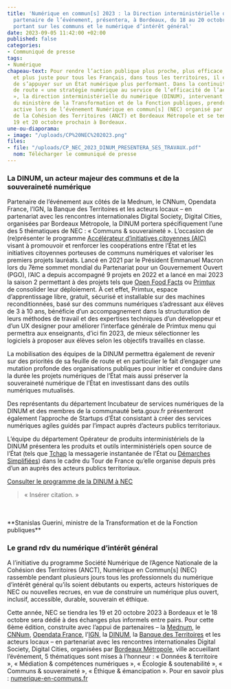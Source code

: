 ```yaml
---
title: 'Numérique en commun[s] 2023 : la Direction interministérielle du numérique,
  partenaire de l’événement, présentera, à Bordeaux, du 18 au 20 octobre, ses travaux
  portant sur les communs et le numérique d’intérêt général'
date: 2023-09-05 11:42:00 +02:00
published: false
categories:
- Communiqué de presse
tags:
- Numérique
chapeau-text: Pour rendre l’action publique plus proche, plus efficace, plus simple
  et plus juste pour tous les Français, dans tous les territoires, il est essentiel
  de s’appuyer sur un État numérique plus performant. Dans la continuité de sa feuille
  de route « une stratégie numérique au service de l’efficacité de l’action publique
  », la direction interministérielle du numérique (DINUM), intervenant sous l’égide
  du ministère de la Transformation et de la Fonction publiques, prendra une part
  active lors de l’événement Numérique en commun[s] (NEC) organisé par l’Agence Nationale
  de la Cohésion des Territoires (ANCT) et Bordeaux Métropole et se tenant les 18,
  19 et 20 octobre prochain à Bordeaux.
une-ou-diaporama:
- image: "/uploads/CP%20NEC%202023.png"
files:
- file: "/uploads/CP_NEC_2023_DINUM_PRESENTERA_SES_TRAVAUX.pdf"
  nom: Télécharger le communiqué de presse
---
```


### La DINUM, un acteur majeur des communs et de la souveraineté numérique

Partenaire de l’événement aux côtés de la Mednum, le CNNum, Opendata France, l’IGN, la Banque des Territoires et les acteurs locaux – en partenariat avec les rencontres internationales Digital Society, Digital Cities, organisées par Bordeaux Métropole, la DINUM portera spécifiquement l’une des 5 thématiques de NEC : « Communs & souveraineté ». L’occasion de (re)présenter le programme [Accélérateur d’initiatives citoyennes (AIC)](https://citoyens.transformation.gouv.fr/programme/) visant à promouvoir et renforcer les coopérations entre l’État et les initiatives citoyennes porteuses de communs numériques et valoriser les premiers projets lauréats. Lancé en 2021 par le Président Emmanuel Macron lors du 7ème sommet mondial du Partenariat pour un Gouvernement Ouvert (PGO), l’AIC a depuis accompagné 9 projets en 2022 et a lancé en mai 2023 la saison 2 permettant à des projets tels que [Open Food Facts](https://fr.openfoodfacts.org/) ou [Primtux](https://primtux.fr/) de consolider leur déploiement. À cet effet, Primtux, espace d’apprentissage libre, gratuit, sécurisé et installable sur des machines reconditionnées, basé sur des communs numériques s’adressant aux élèves de 3 à 10 ans, bénéficie d’un accompagnement dans la structuration de leurs méthodes de travail et des expertises techniques d’un développeur et d’un UX designer pour améliorer l’interface générale de Primtux menu qui permettra aux enseignants, d’ici fin 2023, de mieux sélectionner les logiciels à proposer aux élèves selon les objectifs travaillés en classe.

La mobilisation des équipes de la DINUM permettra également de revenir sur des priorités de sa feuille de route et en particulier le fait d’engager une mutation profonde des organisations publiques pour initier et conduire dans la durée les projets numériques de l’État mais aussi préserver la souveraineté numérique de l’État en investissant dans des outils numériques mutualisés.

Des représentants du département Incubateur de services numériques de la DINUM et des membres de la communauté beta.gouv.fr présenteront également l’approche de Startups d’État consistant à créer des services numériques agiles guidés par l’impact auprès d’acteurs publics territoriaux.

L’équipe du département Opérateur de produits interministériels de la DINUM présentera les produits et outils interministériels open source de l’État (tels que [Tchap](https://www.tchap.gouv.fr/) la messagerie instantanée de l’État ou [Démarches Simplifiées](https://www.demarches-simplifiees.fr/)) dans le cadre du Tour de France qu’elle organise depuis près d’un an auprès des acteurs publics territoriaux.

[Consulter le programme de la DINUM à NEC](https://www.numerique.gouv.fr/agenda/numerique-en-commun-s-a-bordeaux/)

> « Insérer citation. »
<br>
<br>**Stanislas Guerini, ministre de la Transformation et de la Fonction publiques**

### Le grand rdv du numérique d’intérêt général 

A l’initiative du programme Société Numérique de l’Agence Nationale de la Cohésion des Territoires (ANCT), Numérique en Commun[s] (NEC) rassemble pendant plusieurs jours tous les professionnels du numérique d’intérêt général qu’ils soient débutants ou experts, acteurs historiques de NEC ou nouvelles recrues, en vue de construire un numérique plus ouvert, inclusif, accessible, durable, souverain et éthique. 

Cette année, NEC se tiendra les 19 et 20 octobre 2023 à Bordeaux et le 18 octobre sera dédié à des échanges plus informels entre pairs. Pour cette 6ème édition, construite avec l’appui de partenaires – la [Mednum](https://lamednum.coop/), le [CNNum](https://cnnumerique.fr/), [Opendata France](https://www.opendatafrance.net/), l’[IGN](https://www.ign.fr/), la [DINUM](https://www.numerique.gouv.fr/dinum/), la [Banque des Territoires](https://www.banquedesterritoires.fr/) et les acteurs locaux – en partenariat avec les rencontres internationales Digital Society, Digital Cities, organisées par [Bordeaux Métropole](https://www.bordeaux-metropole.fr/), ville accueillant l’événement, 5 thématiques sont mises à l’honneur : « Données & territoire », « Médiation & compétences numériques », « Écologie & soutenabilité », « Communs & souveraineté », « Éthique & émancipation ». Pour en savoir plus : [numerique-en-communs.fr](https://numerique-en-communs.fr/)